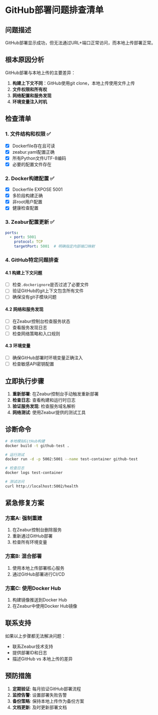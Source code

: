 # GitHub部署问题排查清单

## 问题描述
GitHub部署显示成功，但无法通过URL+端口正常访问，而本地上传部署正常。

## 根本原因分析
GitHub部署与本地上传的主要差异：
1. **构建上下文不同**：GitHub使用git clone，本地上传使用文件上传
2. **文件权限和所有权**
3. **网络配置和服务发现**
4. **环境变量注入时机**

## 检查清单

### 1. 文件结构和权限 ✅
- [x] Dockerfile存在且可读
- [x] zeabur.yaml配置正确
- [x] 所有Python文件UTF-8编码
- [x] 必要的配置文件存在

### 2. Docker构建配置 ✅
- [x] Dockerfile EXPOSE 5001
- [x] 多阶段构建正确
- [x] 非root用户配置
- [x] 健康检查配置

### 3. Zeabur配置更新 ✅
```yaml
ports:
  - port: 5001
    protocol: TCP
    targetPort: 5001  # 明确指定内部端口映射
```

### 4. GitHub特定问题排查

#### 4.1 构建上下文问题
- [ ] 检查`.dockerignore`是否过滤了必要文件
- [ ] 验证GitHub的git上下文包含所有文件
- [ ] 确保没有git子模块问题

#### 4.2 网络和服务发现
- [ ] 在Zeabur控制台检查服务状态
- [ ] 查看服务发现日志
- [ ] 检查网络策略和入口规则

#### 4.3 环境变量
- [ ] 确保GitHub部署时环境变量正确注入
- [ ] 检查敏感API密钥配置

## 立即执行步骤

1. **重新部署**: 在Zeabur控制台手动触发重新部署
2. **检查日志**: 查看构建和运行时日志
3. **验证服务发现**: 检查服务域名解析
4. **网络测试**: 使用Zeabur提供的测试工具

## 诊断命令

```bash
# 本地模拟GitHub构建
docker build -t github-test .

# 运行测试
docker run -d -p 5002:5001 --name test-container github-test

# 检查日志
docker logs test-container

# 测试访问
curl http://localhost:5002/health
```

## 紧急修复方案

### 方案A: 强制重建
1. 在Zeabur控制台删除服务
2. 重新通过GitHub部署
3. 检查所有环境变量

### 方案B: 混合部署
1. 使用本地上传部署核心服务
2. 通过GitHub部署进行CI/CD

### 方案C: 使用Docker Hub
1. 构建镜像推送到Docker Hub
2. 在Zeabur中使用Docker Hub镜像

## 联系支持

如果以上步骤都无法解决问题：
- 联系Zeabur技术支持
- 提供部署ID和日志
- 描述GitHub vs 本地上传的差异

## 预防措施

1. **定期验证**: 每月验证GitHub部署流程
2. **监控告警**: 设置部署失败告警
3. **备份策略**: 保持本地上传作为备份方案
4. **文档更新**: 及时更新部署文档